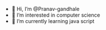 - 👋 Hi, I’m @Pranav-gandhale
- 👀 I’m interested in computer science 
- 🌱 I’m currently learning java script



<!---
Pranav-gandhale/Pranav-gandhale is a ✨ special ✨ repository because its `README.md` (this file) appears on your GitHub profile.
You can click the Preview link to take a look at your changes.
--->
